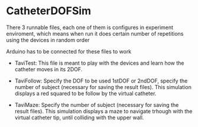# CatheterDOFSim

There 3 runnable files, each one of them is configures in experiment enviroment, which means when run it does certain number of repetitions using the devices in random order

Arduino has to be connected for these files to work

- TaviTest: This file is meant to play with the devices and learn how the catheter moves in its 2DOF.

- TaviFollow: Specify the DOF to be used 1stDOF or 2ndDOF, specify the number of subject (necessary for saving the result files). This simulation displays a red squared to be follow by the virtual catheter.

- TaviMaze: Specify the number of subject (necessary for saving the result files). This simulation displays a maze to navigate trhough with the virtual catheter tip, until colliding with the upper wall.
